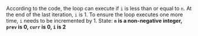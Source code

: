 According to the code, the loop can execute if `i` is less than or equal to `n`. At the end of the last iteration, `i` is 1. To ensure the loop executes one more time, `i` needs to be incremented by 1. 
State: **`n` is a non-negative integer, `prev` is 0, `curr` is 0, `i` is 2**